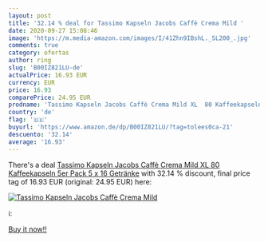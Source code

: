 ```yaml
---
layout: post
title: '32.14 % deal for Tassimo Kapseln Jacobs Caffè Crema Mild '
date: 2020-09-27 15:08:46
image: 'https://m.media-amazon.com/images/I/41Zhn9IBshL._SL200_.jpg'
comments: true
category: ofertas
author: ring
slug: 'B00IZ821LU-de'
actualPrice: 16.93 EUR
currency: EUR
price: 16.93
comparePrice: 24.95 EUR
prodname: 'Tassimo Kapseln Jacobs Caffè Crema Mild XL  80 Kaffeekapseln  5er Pack  5 x 16 Getränke'
country: 'de'
flag: '🇩🇪'
buyurl: 'https://www.amazon.de/dp/B00IZ821LU/?tag=tolees0ca-21'
descuento: '32.14'
average: '16.93'
---
```


There's a deal [Tassimo Kapseln Jacobs Caffè Crema Mild XL  80 Kaffeekapseln  5er Pack  5 x 16 Getränke](https://www.amazon.de/dp/B00IZ821LU/?tag=tolees0ca-21)  with  32.14 % discount, final price tag of  16.93 EUR (original: 24.95 EUR) here:

[![Tassimo Kapseln Jacobs Caffè Crema Mild ](https://m.media-amazon.com/images/I/41Zhn9IBshL._SL200_.jpg)](https://www.amazon.de/dp/B00IZ821LU/?tag=tolees0ca-21)

ℹ️:


[Buy it now!!](https://www.amazon.de/dp/B00IZ821LU/?tag=tolees0ca-21)

